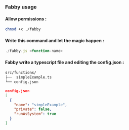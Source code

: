 ### Fabby usage
#### Allow permissions :
```bash
chmod +x ./fabby    
```
#### Write this command and let the magic happen :
```ts
./fabby.js <function-name>
```
#### Fabby write a typescript file and editing the config.json :

```bash
src/functions/
├──  simpleExample.ts
└── config.json
```
```json
config.json
[
  {
    "name": "simpleExample",
    "private": false,
    "runAsSystem": true
  }
]
```
